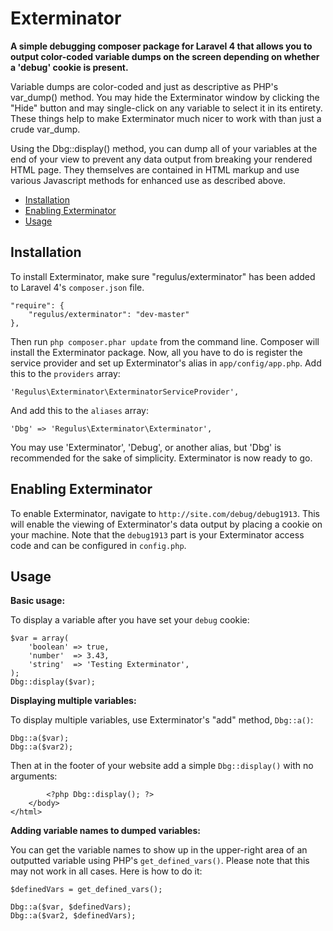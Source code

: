 Exterminator
=========

**A simple debugging composer package for Laravel 4 that allows you to output color-coded variable dumps on the screen depending on whether a 'debug' cookie is present.**

Variable dumps are color-coded and just as descriptive as PHP's var_dump() method. You may hide the Exterminator window by clicking the "Hide" button and may single-click on any variable to select it in its entirety. These things help to make Exterminator much nicer to work with than just a crude var_dump.

Using the Dbg::display() method, you can dump all of your variables at the end of your view to prevent any data output from breaking your rendered HTML page. They themselves are contained in HTML markup and use various Javascript methods for enhanced use as described above.

- [Installation](#installation)
- [Enabling Exterminator](#enabling)
- [Usage](#usage)

<a name="installation"></a>
## Installation

To install Exterminator, make sure "regulus/exterminator" has been added to Laravel 4's `composer.json` file.

	"require": {
		"regulus/exterminator": "dev-master"
	},

Then run `php composer.phar update` from the command line. Composer will install the Exterminator package. Now, all you have to do is register the service provider and set up Exterminator's alias in `app/config/app.php`. Add this to the `providers` array:

	'Regulus\Exterminator\ExterminatorServiceProvider',

And add this to the `aliases` array:

	'Dbg' => 'Regulus\Exterminator\Exterminator',

You may use 'Exterminator', 'Debug', or another alias, but 'Dbg' is recommended for the sake of simplicity. Exterminator is now ready to go.

<a name="enabling"></a>
## Enabling Exterminator

To enable Exterminator, navigate to `http://site.com/debug/debug1913`. This will enable the viewing of Exterminator's data output by placing a cookie on your machine. Note that the `debug1913` part is your Exterminator access code and can be configured in `config.php`.

<a name="usage"></a>
## Usage

**Basic usage:**

To display a variable after you have set your `debug` cookie:

	$var = array(
		'boolean' => true,
		'number'  => 3.43,
		'string'  => 'Testing Exterminator',
	);
	Dbg::display($var);

**Displaying multiple variables:**

To display multiple variables, use Exterminator's "add" method, `Dbg::a()`:

	Dbg::a($var);
	Dbg::a($var2);

Then at in the footer of your website add a simple `Dbg::display()` with no arguments:

			<?php Dbg::display(); ?>
		</body>
	</html>

**Adding variable names to dumped variables:**

You can get the variable names to show up in the upper-right area of an outputted variable using PHP's `get_defined_vars()`. Please note that this may not work in all cases. Here is how to do it:

	$definedVars = get_defined_vars();

	Dbg::a($var, $definedVars);
	Dbg::a($var2, $definedVars);
